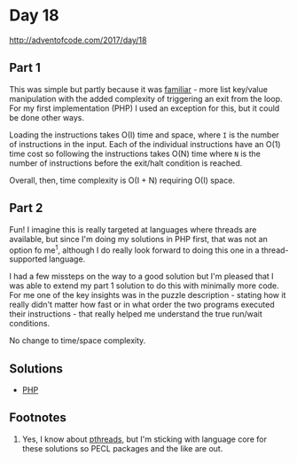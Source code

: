 # Day 18

http://adventofcode.com/2017/day/18

## Part 1

This was simple but partly because it was [familiar](http://adventofcode.com/2015/day/23) - more list key/value
manipulation with the added complexity of triggering an exit from the loop. For my first implementation (PHP) I used an
exception for this, but it could be done other ways.

Loading the instructions takes O(I) time and space, where `I` is the number of instructions in the input. Each of the
individual instructions have an O(1) time cost so following the instructions takes O(N) time where `N` is the number of
instructions before the exit/halt condition is reached. 

Overall, then, time complexity is O(I + N) requiring O(I) space.

## Part 2

Fun! I imagine this is really targeted at languages where threads are available, but since I'm doing my solutions in PHP
first, that was not an option fo me<sup>1</sup>, although I do really look forward to doing this one in a thread-supported
language.

I had a few missteps on the way to a good solution but I'm pleased that I was able to extend my part 1 solution to do
this with minimally more code. For me one of the key insights was in the puzzle description - stating how it really
didn't matter how fast or in what order the two programs executed their instructions - that really helped me understand
the true run/wait conditions.

No change to time/space complexity.

## Solutions

 - [PHP](../../php/src/Solution/Day18Solution.php)
 
## Footnotes

 1. Yes, I know about [pthreads](http://php.net/manual/en/book.pthreads.php), but I'm sticking with language core for
    these solutions so PECL packages and the like are out.